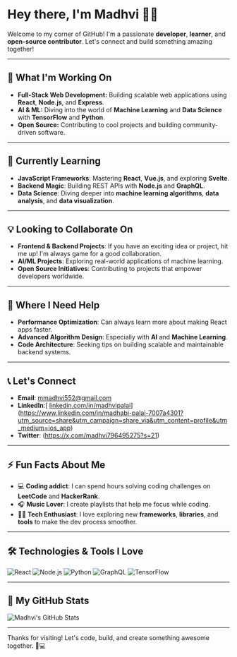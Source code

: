 # Hey there, I'm Madhvi 👋✨

Welcome to my corner of GitHub! I'm a passionate **developer**, **learner**, and **open-source contributor**. Let's connect and build something amazing together!

---

## 🚀 **What I'm Working On**
- **Full-Stack Web Development:** Building scalable web applications using **React**, **Node.js**, and **Express**.
- **AI & ML:** Diving into the world of **Machine Learning** and **Data Science** with **TensorFlow** and **Python**.
- **Open Source:** Contributing to cool projects and building community-driven software.

---

## 🌱 **Currently Learning**
- **JavaScript Frameworks**: Mastering **React**, **Vue.js**, and exploring **Svelte**.
- **Backend Magic**: Building REST APIs with **Node.js** and **GraphQL**.
- **Data Science**: Diving deeper into **machine learning algorithms**, **data analysis**, and **data visualization**.

---

## 💡 **Looking to Collaborate On**
- **Frontend & Backend Projects**: If you have an exciting idea or project, hit me up! I'm always game for a good collaboration.
- **AI/ML Projects**: Exploring real-world applications of machine learning.
- **Open Source Initiatives**: Contributing to projects that empower developers worldwide.

---

## 🤔 **Where I Need Help**
- **Performance Optimization**: Can always learn more about making React apps faster.
- **Advanced Algorithm Design**: Especially with **AI** and **Machine Learning**.
- **Code Architecture**: Seeking tips on building scalable and maintainable backend systems.

---

## 📞 **Let's Connect**
- **Email**: mmadhvi552@gmail.com
- **LinkedIn**:[ [linkedin.com/in/madhvipalai](https://www.linkedin.com/in/madhvipalai)](https://www.linkedin.com/in/madhabi-palai-7007a4301?utm_source=share&utm_campaign=share_via&utm_content=profile&utm_medium=ios_app)
- **Twitter**: (https://x.com/madhvi796495275?s=21)

---

## ⚡ **Fun Facts About Me**
- 💻 **Coding addict**: I can spend hours solving coding challenges on **LeetCode** and **HackerRank**.
- 🎧 **Music Lover**: I create playlists that help me focus while coding.
- 🧑‍💻 **Tech Enthusiast**: I love exploring new **frameworks**, **libraries**, and **tools** to make the dev process smoother.

---

## 🛠️ **Technologies & Tools I Love**
![React](https://img.shields.io/badge/-React-61DAFB?style=flat&logo=react&logoColor=fff) 
![Node.js](https://img.shields.io/badge/-Node.js-339933?style=flat&logo=node.js&logoColor=fff)
![Python](https://img.shields.io/badge/-Python-3776AB?style=flat&logo=python&logoColor=fff) 
![GraphQL](https://img.shields.io/badge/-GraphQL-E10098?style=flat&logo=graphql&logoColor=fff)
![TensorFlow](https://img.shields.io/badge/-TensorFlow-FF6F00?style=flat&logo=tensorflow&logoColor=fff)

---

## 🎯 **My GitHub Stats**  
![Madhvi's GitHub Stats](https://github-readme-stats.vercel.app/api?username=Madhvipalai&show_icons=true&hide_title=true&count_private=true&hide=prs&theme=radical)

---

Thanks for visiting! Let's code, build, and create something awesome together. 🚀💻

